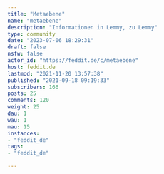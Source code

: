 ```yaml
---
title: "Metaebene" 
name: "metaebene"
description: "Informationen in Lemmy, zu Lemmy"
type: community
date: "2023-07-06 18:29:31"
draft: false
nsfw: false
actor_id: "https://feddit.de/c/metaebene"
host: feddit.de
lastmod: "2021-11-20 13:57:38"
published: "2021-09-18 09:19:33"
subscribers: 166
posts: 25
comments: 120
weight: 25
dau: 1
wau: 1
mau: 15
instances:
- "feddit_de"
tags: 
- "feddit_de"

---
```

